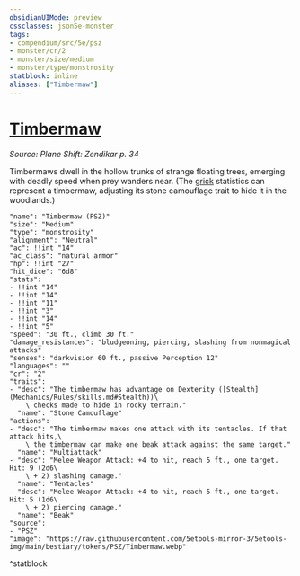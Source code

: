 ```yaml
---
obsidianUIMode: preview
cssclasses: json5e-monster
tags:
- compendium/src/5e/psz
- monster/cr/2
- monster/size/medium
- monster/type/monstrosity
statblock: inline
aliases: ["Timbermaw"]
---
```

# [Timbermaw](Mechanics\bestiary\monstrosity/timbermaw-psz.md)
*Source: Plane Shift: Zendikar p. 34*  

Timbermaws dwell in the hollow trunks of strange floating trees, emerging with deadly speed when prey wanders near. (The [grick](Mechanics/bestiary/monstrosity/grick.md) statistics can represent a timbermaw, adjusting its stone camouflage trait to hide it in the woodlands.)

```statblock
"name": "Timbermaw (PSZ)"
"size": "Medium"
"type": "monstrosity"
"alignment": "Neutral"
"ac": !!int "14"
"ac_class": "natural armor"
"hp": !!int "27"
"hit_dice": "6d8"
"stats":
- !!int "14"
- !!int "14"
- !!int "11"
- !!int "3"
- !!int "14"
- !!int "5"
"speed": "30 ft., climb 30 ft."
"damage_resistances": "bludgeoning, piercing, slashing from nonmagical attacks"
"senses": "darkvision 60 ft., passive Perception 12"
"languages": ""
"cr": "2"
"traits":
- "desc": "The timbermaw has advantage on Dexterity ([Stealth](Mechanics/Rules/skills.md#Stealth))\
    \ checks made to hide in rocky terrain."
  "name": "Stone Camouflage"
"actions":
- "desc": "The timbermaw makes one attack with its tentacles. If that attack hits,\
    \ the timbermaw can make one beak attack against the same target."
  "name": "Multiattack"
- "desc": "Melee Weapon Attack: +4 to hit, reach 5 ft., one target. Hit: 9 (2d6\
    \ + 2) slashing damage."
  "name": "Tentacles"
- "desc": "Melee Weapon Attack: +4 to hit, reach 5 ft., one target. Hit: 5 (1d6\
    \ + 2) piercing damage."
  "name": "Beak"
"source":
- "PSZ"
"image": "https://raw.githubusercontent.com/5etools-mirror-3/5etools-img/main/bestiary/tokens/PSZ/Timbermaw.webp"
```
^statblock